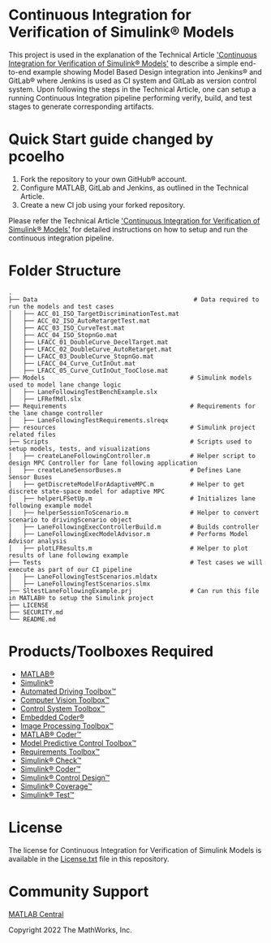 <h1>Continuous Integration for Verification of Simulink® Models</h1>

This project is used in the explanation of the Technical Article ['Continuous Integration for Verification of Simulink® Models'](https://www.mathworks.com/company/newsletters/articles/continuous-integration-for-verification-of-simulink-models.html) to describe a simple end-to-end example showing Model Based Design integration into Jenkins® and GitLab® where Jenkins is used as CI system and GitLab as version control system. Upon following the steps in the Technical Article, one can setup a running Continuous Integration pipeline performing verify, build, and test stages to generate corresponding artifacts.



Quick Start guide changed by pcoelho
==================
1. Fork the repository to your own GitHub® account.
2. Configure MATLAB, GitLab and Jenkins, as outlined in the Technical Article.
3. Create a new CI job using your forked repository.

Please refer the Technical Article ['Continuous Integration for Verification of Simulink® Models'](https://www.mathworks.com/company/newsletters/articles/continuous-integration-for-verification-of-simulink-models.html) for detailed instructions on how to setup and run the continuous integration pipeline.



Folder Structure
================


    .
    ├── Data                                           # Data required to run the models and test cases
    │   ├── ACC_01_ISO_TargetDiscriminationTest.mat
    │   ├── ACC_02_ISO_AutoRetargetTest.mat
    │   ├── ACC_03_ISO_CurveTest.mat
    │   ├── ACC_04_ISO_StopnGo.mat
    │   ├── LFACC_01_DoubleCurve_DecelTarget.mat
    │   ├── LFACC_02_DoubleCurve_AutoRetarget.mat
    │   ├── LFACC_03_DoubleCurve_StopnGo.mat
    │   ├── LFACC_04_Curve_CutInOut.mat
    │   ├── LFACC_05_Curve_CutInOut_TooClose.mat
    ├── Models                                        # Simulink models used to model lane change logic
    │   ├── LaneFollowingTestBenchExample.slx
    │   ├── LFRefMdl.slx
    ├── Requirements                                  # Requirements for the lane change controller
    │   ├── LaneFollowingTestRequirements.slreqx
    ├── resources                                     # Simulink project related files
    ├── Scripts                                       # Scripts used to setup models, tests, and visualizations
    │   ├── createLaneFollowingController.m           # Helper script to design MPC Controller for lane following application
    │   ├── createLaneSensorBuses.m                   # Defines Lane Sensor Buses
    │   ├── getDiscreteModelForAdaptiveMPC.m          # Helper to get discrete state-space model for adaptive MPC
    │   ├── helperLFSetUp.m                           # Initializes lane following example model
    │   ├── helperSessionToScenario.m                 # Helper to convert scenario to drivingScenario object
    │   ├── LaneFollowingExecControllerBuild.m        # Builds controller
    │   ├── LaneFollowingExecModelAdvisor.m           # Performs Model Advisor analysis
    │   ├── plotLFResults.m                           # Helper to plot results of lane following example
    ├── Tests                                         # Test cases we will execute as part of our CI pipeline
    │   ├── LaneFollowingTestScenarios.mldatx         
    │   ├── LaneFollowingTestScenarios.slmx           
    ├── SltestLaneFollowingExample.prj                # Can run this file in MATLAB® to setup the Simulink project
    ├── LICENSE
    ├── SECURITY.md
    └── README.md



Products/Toolboxes Required
===========================
- [MATLAB®](https://www.mathworks.com/products/matlab.html)
- [Simulink®](https://www.mathworks.com/products/simulink.html)
- [Automated Driving Toolbox™](https://www.mathworks.com/products/automated-driving.html)
- [Computer Vision Toolbox™](https://www.mathworks.com/products/computer-vision.html)
- [Control System Toolbox™](https://www.mathworks.com/products/control.html)
- [Embedded Coder®](https://www.mathworks.com/products/embedded-coder.html)
- [Image Processing Toolbox™](https://www.mathworks.com/products/image.html)
- [MATLAB® Coder™](https://www.mathworks.com/products/matlab-coder.html)
- [Model Predictive Control Toolbox™](https://www.mathworks.com/products/model-predictive-control.html)
- [Requirements Toolbox™](https://www.mathworks.com/products/requirements-toolbox.html)
- [Simulink® Check™](https://www.mathworks.com/products/simulink-check.html)
- [Simulink® Coder™](https://www.mathworks.com/products/simulink-coder.html)
- [Simulink® Control Design™](https://www.mathworks.com/products/simcontrol.html)
- [Simulink® Coverage™](https://www.mathworks.com/products/simulink-coverage.html)
- [Simulink® Test™](https://www.mathworks.com/products/simulink-test.html)



License
=======
The license for Continuous Integration for Verification of Simulink Models is available in the [License.txt](License.txt) file in this repository.



Community Support
=================
[MATLAB Central](https://www.mathworks.com/matlabcentral/)


Copyright 2022 The MathWorks, Inc.
